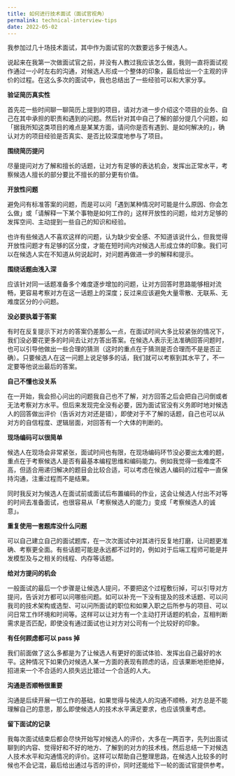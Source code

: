 ```yaml
---
title: 如何进行技术面试（面试官视角）
permalink: technical-interview-tips
date: 2022-05-02
---
```


我参加过几十场技术面试，其中作为面试官的次数要远多于候选人。

说起来在我第一次做面试官之前，并没有人教过我应该怎么做，我则一直将面试视作通过一小时左右的沟通，对候选人形成一个整体的印象，最后给出一个主观的评价的过程。在这么多次的面试中，我也总结出了一些经验可以和大家分享。

**验证简历真实性**

首先花一些时间聊一聊简历上提到的项目，请对方进一步介绍这个项目的业务、自己在其中承担的职责和遇到的问题。然后针对其中自己了解的部分提几个问题，如「据我所知这类项目的难点是某某方面，请问你是否有遇到、是如何解决的」，确认对方的项目经验是否真实、是否比较深度地参与了项目。

**围绕简历提问**

尽量提问对方了解和擅长的话题，让对方有足够的表达机会，发挥出正常水平，考察候选人擅长的部分要比不擅长的部分更有价值。

**开放性问题**

避免问有标准答案的问题，而是可以问「遇到某种情况时可能是什么原因、你会怎么做」或「请解释一下某个事物是如何工作的」这样开放性的问题，给对方足够的发挥空间、主动提到一些自己的知识和经验。

也许有些候选人不喜欢这样的问题，认为缺少安全感、不知道该说什么，但我觉得开放性问题才有足够的区分度，才能在短时间内对候选人形成立体的印象。我们可以在候选人实在不知道从何说起时，对问题再做进一步的解释和提示。

**围绕话题由浅入深**

应该针对同一话题准备多个难度逐步增加的问题，让对方回答时思路能够相对流畅，更容易考察对方在这一话题上的深度；反过来应该避免大量零散、无联系、无难度区分的小问题。

**没必要执着于答案**

有时在反复提示下对方的答案仍差那么一点，在面试时间大多比较紧张的情况下，我们没必要花更多的时间去让对方答出答案。在候选人表示无法准确回答问题时，也可以引导他做出一些合理的猜测（这时的重点在于猜测是否合理而不是是否正确）。只要候选人在这一问题上说足够多的话，我们就可以考察到其水平了，不一定要等他说出最后的答案。

**自己不懂也没关系**

在一开始，我会担心问出的问题我自己也不了解，对方回答之后会把自己问倒或者无法考察对方水平。但后来发现完全没有必要，因为面试官没有义务即时地对候选人的回答做出评价（告诉对方对还是错），即使对于不了解的话题，自己也可以从对方的自信程度、逻辑层面，对回答有一个大体的判断的。

**现场编码可以很简单**

候选人在现场会非常紧张，面试时间也有限，在现场编码环节没必要出太难的题，重点在于考察候选人是否有最基本编程思维和编码能力。例如我觉得一些难度不高，但适合用递归解决的题目会比较合适，可以考虑在候选人编码的过程中一直保持沟通，注重过程而不是结果。

同时我反对为候选人在面试前或面试后布置编码的作业，这会让候选人付出不对等的时间去准备面试，也很容易从「考察候选人的能力」变成「考察候选人的诚意」。

**重复使用一套题库没什么问题**

可以自己建立自己的面试题库，在一次次面试中对其进行反复地打磨，让问题更准确、考察更全面。有些话题可能是永远都不过时的，例如对于后端工程师可能是并发模型及与之相关的线程、内存等话题。

**给对方提问的机会**

一般面试的最后一个步骤是让候选人提问，不要把这个过程敷衍掉，可以引导对方提问，告诉对方都可以问哪些问题。如可以补充一下没有提及的技术话题、可以问我司的技术架构或选型、可以问所面试的职位和如果入职之后所参与的项目、可以问日常工作环境和时间等。这样可以让对方有一个主动打开话题的机会，互相判断需求是否匹配，即使没有通过面试也让对方对公司有一个比较好的印象。

**有任何顾虑都可以 pass 掉**

我们前面做了这么多都是为了让候选人有更好的面试体验、发挥出自己最好的水平。这种情况下如果仍对候选人某一方面的表现有顾虑的话，应该果断地拒绝掉，招进来一个不合适的人损失远比错过一个合适的人大。

**沟通是否顺畅很重要**

沟通是后续开展一切工作的基础，如果觉得与候选人的沟通不顺畅，对方总是不能理解自己的意思，那么即使候选人的技术水平满足要求，也应该慎重考虑。

**留下面试的记录**

我每次面试结束后都会尽快开始写对候选人的评价，大多在一两百字，先列出面试聊到的内容、觉得好和不好的地方、了解到的对方的技术栈，然后总结一下对候选人技术水平和沟通情况的评价。这样可以帮助自己整理思路，在候选人比较多的时候也不会记混，最后给出通过与否的评价，同时还能给下一轮的面试官提供参考。
